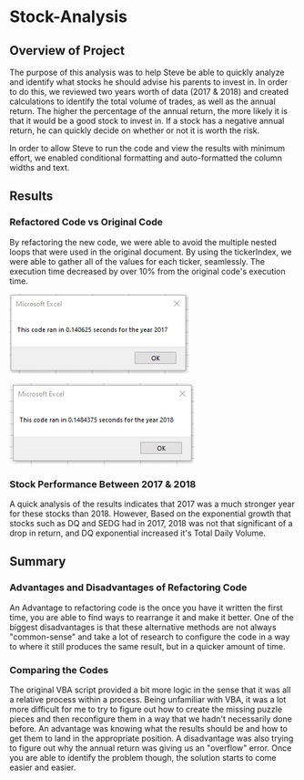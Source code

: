 # Stock-Analysis

## Overview of Project

The purpose of this analysis was to help Steve be able to quickly analyze and identify what stocks he should advise his parents to invest in. In order to do this, we reviewed two years worth of data (2017 & 2018) and created calculations to identify the total volume of trades, as well as the annual return. The higher the percentage of the annual return, the more likely it is that it would be a good stock to invest in. If a stock has a negative annual return, he can quickly decide on whether or not it is worth the risk. 

In order to allow Steve to run the code and view the results with minimum effort, we enabled conditional formatting and auto-formatted the column widths and text. 

## Results

### Refactored Code vs Original Code
By refactoring the new code, we were able to avoid the multiple nested loops that were used in the original document. By using the tickerIndex, we were able to gather all of the values for each ticker, seamlessly. The execution time decreased by over 10% from the original code's execution time. 

![Challenge_2017_RunTime!](/Resources/VBA_Challenge_2017.png)

![Challenge_2018_RunTime!](/Resources/VBA_Challenge_2018.png)

### Stock Performance Between 2017 & 2018
A quick analysis of the results indicates that 2017 was a much stronger year for these stocks than 2018. However, Based on the exponential growth that stocks such as DQ and SEDG had in 2017, 2018 was not that significant of a drop in return, and DQ exponential increased it's Total Daily Volume.  

## Summary

### Advantages and Disadvantages of Refactoring Code 

An Advantage to refactoring code is the once you have it written the first time, you are able to find ways to rearrange it and make it better. One of the biggest disadvantages is that these alternative methods are not always "common-sense" and take a lot of research to configure the code in a way to where it still produces the same result, but in a quicker amount of time. 

### Comparing the Codes

The original VBA script provided a bit more logic in the sense that it was all a relative process within a process. Being unfamiliar with VBA, it was a lot more difficult for me to try to figure out how to create the missing puzzle pieces and then reconfigure them in a way that we hadn't necessarily done before. An advantage was knowing what the results should be and how to get them to land in the appropriate position. A disadvantage was also trying to figure out why the annual return was giving us an "overflow" error. Once you are able to identify the problem though, the solution starts to come easier and easier. 

